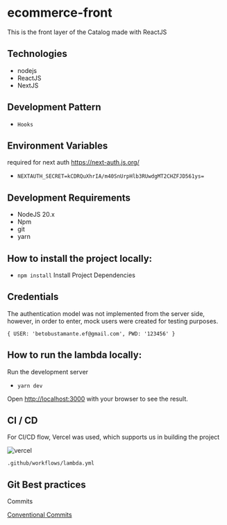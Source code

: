 # ecommerce-front

This is the front layer of the Catalog made with ReactJS

## Technologies

* nodejs
* ReactJS
* NextJS

## Development Pattern

* `Hooks`

## Environment Variables

required for next auth https://next-auth.js.org/

* `NEXTAUTH_SECRET=kCDRQuXhrIA/m40SnUrpHlb3RUwdgMT2CHZFJD561ys=`  

## Development Requirements

- NodeJS 20.x
- Npm
- git
- yarn

## How to install the project locally:

* `npm install`          Install Project Dependencies


## Credentials

The authentication model was not implemented from the server side, however, in order to enter, mock users were created for testing purposes.

`
    {
        USER: 'betobustamante.ef@gmail.com',
        PWD: '123456'
    }
`

## How to run the lambda locally:

Run the development server

* `yarn dev`

Open [http://localhost:3000](http://localhost:3000) with your browser to see the result.     

## CI / CD

For CI/CD flow, Vercel was used, which supports us in building the project

![vercel](https://i.imgur.com/EHTDwLm.png)

`.github/workflows/lambda.yml` 

## Git Best practices

Commits

[Conventional Commits](https://www.conventionalcommits.org/en/v1.0.0/)
